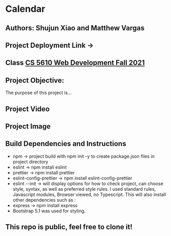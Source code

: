 # Calendar

## Authors: Shujun Xiao and Matthew Vargas

## Project Deployment Link -> 

## Class [CS 5610 Web Development Fall 2021](https://johnguerra.co/classes/webDevelopment_fall_2021/_)

## Project Objective:

The purpose of this project is...

## Project Video

## Project Image

## Build Dependencies and Instructions

* npm -> project build with npm init -y to create package.json files in project directory
* eslint -> npm install eslint
* prettier -> npm install prettier
* eslint-config-prettier -> npm install eslint-config-prettier
* eslint --init -> will display options for how to check project, can choose style, syntax, as well as preferred style rules.  I used standard rules, Javascript modules, Browser viewed, no Typescript.  This will also install other dependencies such as :
* express -> npm install express
* Bootstrap 5.1 was used for styling.

## This repo is public, feel free to clone it!